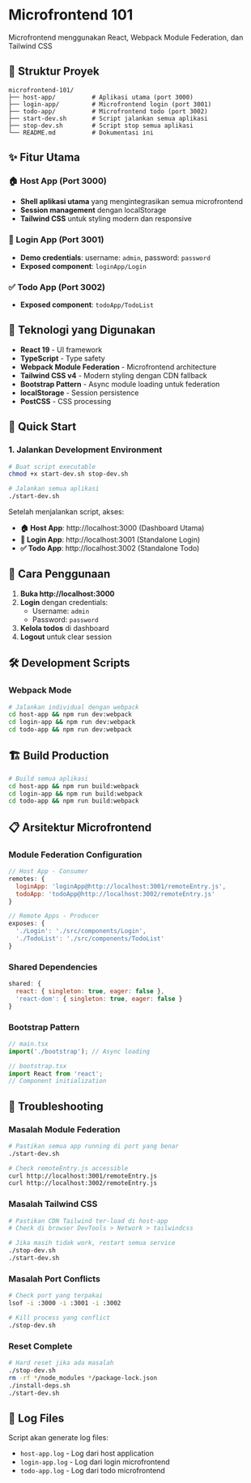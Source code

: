 # Microfrontend 101

Microfrontend menggunakan React, Webpack Module Federation, dan Tailwind CSS

## 🚀 Struktur Proyek

```
microfrontend-101/
├── host-app/          # Aplikasi utama (port 3000)
├── login-app/         # Microfrontend login (port 3001)
├── todo-app/          # Microfrontend todo (port 3002)
├── start-dev.sh       # Script jalankan semua aplikasi
├── stop-dev.sh        # Script stop semua aplikasi
└── README.md          # Dokumentasi ini
```

## ✨ Fitur Utama

### 🏠 Host App (Port 3000)

- **Shell aplikasi utama** yang mengintegrasikan semua microfrontend
- **Session management** dengan localStorage
- **Tailwind CSS** untuk styling modern dan responsive

### 🔐 Login App (Port 3001)

- **Demo credentials**: username: `admin`, password: `password`
- **Exposed component**: `loginApp/Login`

### ✅ Todo App (Port 3002)

- **Exposed component**: `todoApp/TodoList`

## 🔧 Teknologi yang Digunakan

- **React 19** - UI framework
- **TypeScript** - Type safety
- **Webpack Module Federation** - Microfrontend architecture
- **Tailwind CSS v4** - Modern styling dengan CDN fallback
- **Bootstrap Pattern** - Async module loading untuk federation
- **localStorage** - Session persistence
- **PostCSS** - CSS processing

## 🚀 Quick Start

### 1. Jalankan Development Environment

```bash
# Buat script executable
chmod +x start-dev.sh stop-dev.sh

# Jalankan semua aplikasi
./start-dev.sh
```

Setelah menjalankan script, akses:

- **🏠 Host App**: http://localhost:3000 (Dashboard Utama)
- **🔐 Login App**: http://localhost:3001 (Standalone Login)
- **✅ Todo App**: http://localhost:3002 (Standalone Todo)

## 📱 Cara Penggunaan

1. **Buka http://localhost:3000**
2. **Login** dengan credentials:
   - Username: `admin`
   - Password: `password`
3. **Kelola todos** di dashboard
4. **Logout** untuk clear session

## 🛠️ Development Scripts

### Webpack Mode

```bash
# Jalankan individual dengan webpack
cd host-app && npm run dev:webpack
cd login-app && npm run dev:webpack
cd todo-app && npm run dev:webpack
```

## 🏗️ Build Production

```bash
# Build semua aplikasi
cd host-app && npm run build:webpack
cd login-app && npm run build:webpack
cd todo-app && npm run build:webpack
```

## 📋 Arsitektur Microfrontend

### Module Federation Configuration

```javascript
// Host App - Consumer
remotes: {
  loginApp: 'loginApp@http://localhost:3001/remoteEntry.js',
  todoApp: 'todoApp@http://localhost:3002/remoteEntry.js'
}

// Remote Apps - Producer
exposes: {
  './Login': './src/components/Login',
  './TodoList': './src/components/TodoList'
}
```

### Shared Dependencies

```javascript
shared: {
  react: { singleton: true, eager: false },
  'react-dom': { singleton: true, eager: false }
}
```

### Bootstrap Pattern

```javascript
// main.tsx
import('./bootstrap'); // Async loading

// bootstrap.tsx
import React from 'react';
// Component initialization
```

## 🐛 Troubleshooting

### Masalah Module Federation

```bash
# Pastikan semua app running di port yang benar
./start-dev.sh

# Check remoteEntry.js accessible
curl http://localhost:3001/remoteEntry.js
curl http://localhost:3002/remoteEntry.js
```

### Masalah Tailwind CSS

```bash
# Pastikan CDN Tailwind ter-load di host-app
# Check di browser DevTools > Network > tailwindcss

# Jika masih tidak work, restart semua service
./stop-dev.sh
./start-dev.sh
```

### Masalah Port Conflicts

```bash
# Check port yang terpakai
lsof -i :3000 -i :3001 -i :3002

# Kill process yang conflict
./stop-dev.sh
```

### Reset Complete

```bash
# Hard reset jika ada masalah
./stop-dev.sh
rm -rf */node_modules */package-lock.json
./install-deps.sh
./start-dev.sh
```

## 📝 Log Files

Script akan generate log files:

- `host-app.log` - Log dari host application
- `login-app.log` - Log dari login microfrontend
- `todo-app.log` - Log dari todo microfrontend
